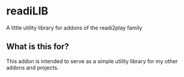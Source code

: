 # readiLIB
A little utility library for addons of the readi2play family

## What is this for?

This addon is intended to serve as a simple utility library for my other addons and projects.
